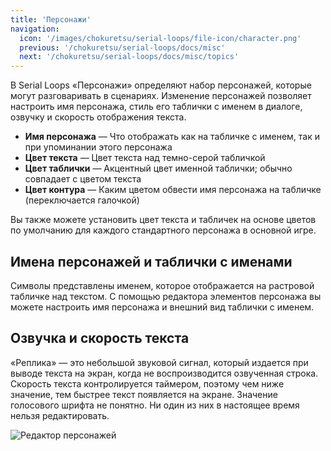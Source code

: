 ```yaml
---
title: 'Персонажи'
navigation:
  icon: '/images/chokuretsu/serial-loops/file-icon/character.png'
  previous: '/chokuretsu/serial-loops/docs/misc'
  next: '/chokuretsu/serial-loops/docs/misc/topics'
---
```


В Serial Loops «Персонажи» определяют набор персонажей, которые могут разговаривать в сценариях. Изменение персонажей позволяет настроить имя персонажа, стиль его таблички с именем в диалоге, озвучку и скорость отображения текста.

* **Имя персонажа** &mdash; Что отображать как на табличке с именем, так и при упоминании этого персонажа
* **Цвет текста** &mdash; Цвет текста над темно-серой табличкой
* **Цвет таблички** &mdash; Акцентный цвет именной таблички; обычно совпадает с цветом текста
* **Цвет контура** &mdash; Каким цветом обвести имя персонажа на табличке (переключается галочкой)

Вы также можете установить цвет текста и табличек на основе цветов по умолчанию для каждого стандартного персонажа в основной игре.

## Имена персонажей и таблички с именами
Символы представлены именем, которое отображается на растровой табличке над текстом. С помощью редактора элементов персонажа вы можете настроить имя персонажа и внешний вид таблички с именем.

## Озвучка и скорость текста
«Реплика» — это небольшой звуковой сигнал, который издается при выводе текста на экран, когда не воспроизводится озвученная строка. Скорость текста контролируется таймером, поэтому чем ниже значение, тем быстрее текст появляется на экране. Значение голосового шрифта не понятно. Ни один из них в настоящее время нельзя редактировать.

![Редактор персонажей](/images/chokuretsu/serial-loops/character-editing.png)